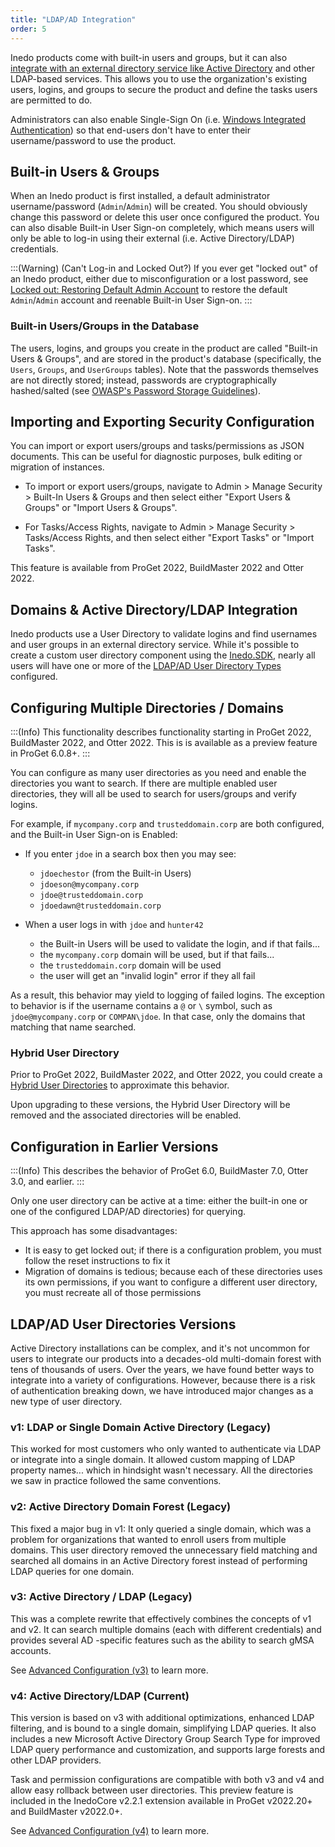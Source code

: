 ```yaml
---
title: "LDAP/AD Integration"
order: 5
---
```


Inedo products come with built-in users and groups, but it can also [integrate with an external directory service like Active Directory](/docs/installation/security-ldap-active-directory/various-ldap-ldap-active-directory) and other LDAP-based services. This allows you to use the organization's existing users, logins, and groups to secure the product and define the tasks users are permitted to do. 

Administrators can also enable Single-Sign On (i.e. [Windows Integrated Authentication](/docs/installation/security-ldap-active-directory/various-ldap-integrated-authentication)) so that end-users don't have to enter their username/password to use the product.

## Built-in Users & Groups

When an Inedo product is first installed, a default administrator username/password (`Admin`/`Admin`) will be created. You should obviously change this password or delete this user once configured the product. You can also disable Built-in User Sign-on completely, which means users will only be able to log-in using their external (i.e. Active Directory/LDAP) credentials.

:::(Warning) (Can't Log-in and Locked Out?)
If you ever get "locked out" of an Inedo product, either due to misconfiguration or a lost password, see [Locked out: Restoring Default Admin Account](/docs/installation/security-ldap-active-directory/various-ldap-troubleshooting#locked-out) to restore the default `Admin`/`Admin` account and reenable Built-in User Sign-on. 
:::



### Built-in Users/Groups in the Database

The users, logins, and groups you create in the product are called "Built-in Users & Groups", and are stored in the product's database (specifically, the `Users`, `Groups`, and `UserGroups` tables). Note that the passwords themselves are not directly stored; instead, passwords are cryptographically hashed/salted (see [OWASP's Password Storage Guidelines](https://cheatsheetseries.owasp.org/cheatsheets/Password_Storage_Cheat_Sheet.html#hashing-vs-encryption)). 

## Importing and Exporting Security Configuration
You can import or export users/groups and tasks/permissions as JSON documents. This can be useful for diagnostic purposes, bulk editing or migration of instances.

* To import or export users/groups, navigate to Admin > Manage Security > Built-In Users & Groups and then select either "Export Users & Groups" or "Import Users & Groups".

* For Tasks/Access Rights, navigate to Admin > Manage Security > Tasks/Access Rights, and then select either "Export Tasks" or "Import Tasks".

This feature is available from ProGet 2022, BuildMaster 2022 and Otter 2022.

## Domains & Active Directory/LDAP Integration 

Inedo products use a User Directory to validate logins and find usernames and user groups in an external directory service. While it's possible to create a custom user directory component using the [Inedo.SDK](/docs/inedosdk), nearly all users will have one or more of the [LDAP/AD User Directory Types](#ldapad-user-directories-versions) configured. 


## Configuring Multiple Directories / Domains

:::(Info)
This functionality describes functionality starting in ProGet 2022, BuildMaster 2022, and Otter 2022. This is is available as a preview feature in ProGet 6.0.8+.
:::

You can configure as many user directories as you need and enable the directories you want to search. If there are multiple enabled user directories, they will all be used to search for users/groups and verify logins.

For example, if `mycompany.corp` and `trusteddomain.corp` are both configured, and the Built-in User Sign-on is Enabled:

 * If you enter `jdoe` in a search box then you may see:
   * `jdoechestor` (from the Built-in Users)
   * `jdoeson@mycompany.corp`
   * `jdoe@trusteddomain.corp`
   * `jdoedawn@trusteddomain.corp`
 
 * When a user logs in with `jdoe` and `hunter42`
   * the Built-in Users will be used to validate the login, and if that fails...
   * the `mycompany.corp` domain will be used, but if that fails...
   * the `trusteddomain.corp` domain will be used
   * the user will get an "invalid login" error if they all fail

As a result, this behavior may yield to logging of failed logins. The exception to behavior is if the username contains a `@` or `\` symbol, such as `jdoe@mycompany.corp` or `COMPAN\jdoe`. In that case, only the domains that matching that name searched.

### Hybrid User Directory
Prior to ProGet 2022, BuildMaster 2022, and Otter 2022, you could create a [Hybrid User Directories](/docs/installation/security-ldap-active-directory/various-ldap-combining-with-built-in) to approximate this behavior.

Upon upgrading to these versions, the Hybrid User Directory will be removed and the associated directories will be enabled.

## Configuration in Earlier Versions

:::(Info)
This describes the behavior of ProGet 6.0, BuildMaster 7.0, Otter 3.0, and earlier. 
:::

Only one user directory can be active at a time: either the built-in one or one of the configured LDAP/AD directories) for querying.

This approach has some disadvantages:

 * It is easy to get locked out; if there is a configuration problem, you must follow the reset instructions to fix it
 * Migration of domains is tedious; because each of these directories uses its own permissions, if you want to configure a different user directory, you must recreate all of those permissions

## LDAP/AD User Directories Versions

Active Directory installations can be complex, and it's not uncommon for users to integrate our products into a decades-old multi-domain forest with tens of thousands of users. Over the years, we have found better ways to integrate into a variety of configurations. However, because there is a risk of authentication breaking down, we have introduced major changes as a new type of user directory.

### v1: LDAP or Single Domain Active Directory (Legacy)

This worked for most customers who only wanted to authenticate via LDAP or integrate into a single domain. It allowed custom mapping of LDAP property names... which in hindsight wasn't necessary. All the directories we saw in practice followed the same conventions.

### v2: Active Directory Domain Forest (Legacy)

This fixed a major bug in v1: It only queried a single domain, which was a problem for organizations that wanted to enroll users from multiple domains. This user directory removed the unnecessary field matching and searched all domains in an Active Directory forest instead of performing LDAP queries for one domain.

### v3: Active Directory / LDAP (Legacy)

This was a complete rewrite that effectively combines the concepts of v1 and v2. It can search multiple domains (each with different credentials) and provides several AD -specific features such as the ability to search gMSA accounts.

See [Advanced Configuration (v3)](/docs/installation/security-ldap-active-directory/various-ldap-v3-advanced) to learn more.

### v4: Active Directory/LDAP (Current)

This version is based on v3 with additional optimizations, enhanced LDAP filtering, and is bound to a single domain, simplifying LDAP queries. It also includes a new Microsoft Active Directory Group Search Type for improved LDAP query performance and customization, and supports large forests and other LDAP providers.

Task and permission configurations are compatible with both v3 and v4 and allow easy rollback between user directories. This preview feature is included in the InedoCore v2.2.1 extension available in ProGet v2022.20+ and BuildMaster v2022.0+.

See [Advanced Configuration (v4)](/docs/installation/security-ldap-active-directory/various-ldap-v4-advanced) to learn more.
